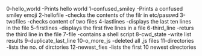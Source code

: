 0-hello_world -Prints hello world
1-confused_smiley -Prints a confused smiley emoji
2-hellofile -checks the contents of the filr in etc/passwd
3-twofiles -checks content of two files 
4-lastlines -displays the last ten lines in the file
5-firstlines -displays the first five lines in a file
6-third_line -returs the third line in the file
7-file -contains a shell script
8-cwd_state -write list results
9-duplicate_last_line
10-o_more_js -deleted all ,js files
11-directories -lists the no. of dirctories 
12-newest_fies -lists the first 10 newest directories
